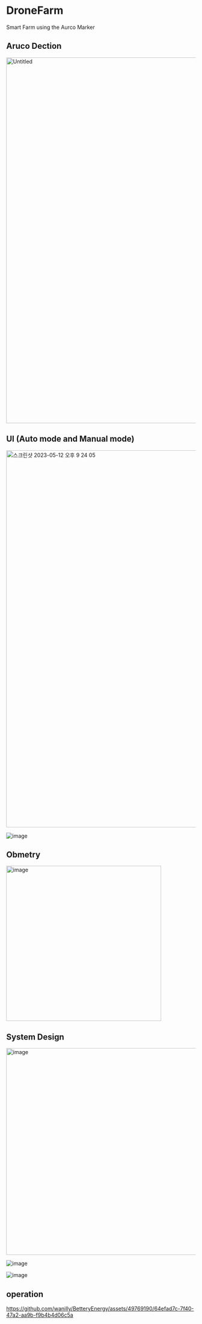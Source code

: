 # DroneFarm
Smart Farm using the Aurco Marker

## Aruco Dection
<img width="971" alt="Untitled" src="https://github.com/wanilly/BetteryEnergy/assets/49769190/263e4d54-75ac-47b5-a93a-8cdca1a58d65">

## UI (Auto mode and Manual mode)
<img width="1001" alt="스크린샷 2023-05-12 오후 9 24 05" src="https://github.com/wanilly/BetteryEnergy/assets/49769190/45ebf03c-056a-4867-b91d-bca88eee5c8c">

![image](https://github.com/wanilly/BetteryEnergy/assets/49769190/23c74f6a-eb67-408a-b48f-ada90643064a)

## Obmetry
<img width="412" alt="image" src="https://github.com/wanilly/BetteryEnergy/assets/49769190/e9bdf272-a768-4e86-a3ab-580a25302bda">

## System Design

<img width="549" alt="image" src="https://github.com/wanilly/BetteryEnergy/assets/49769190/43f506a4-33d0-457e-8dad-33766e17011d">

![image](https://github.com/wanilly/BetteryEnergy/assets/49769190/23c01519-2ac7-4d46-8919-26fcd69111d9)

![image](https://github.com/wanilly/BetteryEnergy/assets/49769190/6142953b-3fdd-4023-8c8b-99efae879249)

## operation
https://github.com/wanilly/BetteryEnergy/assets/49769190/64efad7c-7f40-47a2-aa9b-f9b4b4d06c5a

